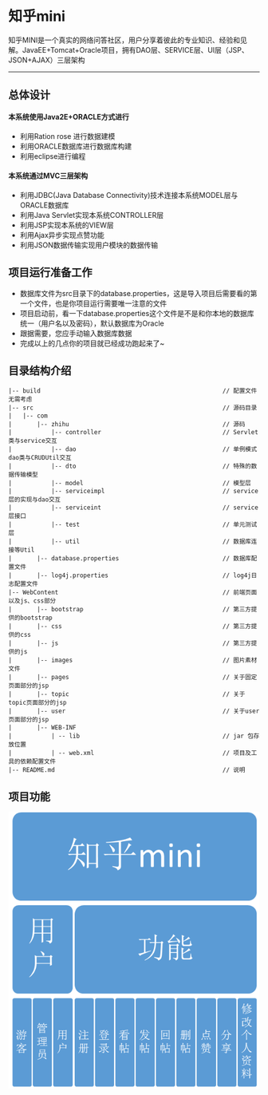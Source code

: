 ﻿# 知乎mini

知乎MINI是一个真实的网络问答社区，用户分享着彼此的专业知识、经验和见解。JavaEE+Tomcat+Oracle项目，拥有DAO层、SERVICE层、UI层（JSP、JSON+AJAX）三层架构

----------


## 总体设计 ##

#### **本系统使用Java2E+ORACLE方式进行** ####

 - 利用Ration rose 进行数据建模 
 - 利用ORACLE数据库进行数据库构建 
 - 利用eclipse进行编程

#### **本系统通过MVC三层架构** ####

- 利用JDBC(Java Database Connectivity)技术连接本系统MODEL层与ORACLE数据库
- 利用Java Servlet实现本系统CONTROLLER层
- 利用JSP实现本系统的VIEW层
- 利用Ajax异步实现点赞功能
- 利用JSON数据传输实现用户模块的数据传输

## 项目运行准备工作 ##
 - 数据库文件为src目录下的database.properties，这是导入项目后需要看的第一个文件，也是你项目运行需要唯一注意的文件
 - 项目启动前，看一下database.properties这个文件是不是和你本地的数据库统一（用户名以及密码），默认数据库为Oracle
 - 跟据需要，您应手动输入数据库数据
 - 完成以上的几点你的项目就已经成功跑起来了~
 

## 目录结构介绍 ##

	|-- build                                                   // 配置文件无需考虑
	|-- src                                                     // 源码目录
	|   |-- com
	|       |-- zhihu                                           // 源码
	|           |-- controller                                  // Servlet类与service交互
    |           |-- dao                                         // 单例模式dao类与CRUDUtil交互
	|           |-- dto                                         // 特殊的数据传输模型
    |           |-- model                                       // 模型层
    |           |-- serviceimpl                                 // service层的实现与dao交互
    |           |-- serviceint                                  // service层接口
    |           |-- test                                        // 单元测试层
    |           |-- util                                        // 数据库连接等Util
    |       |-- database.properties                             // 数据库配置文件
	|       |-- log4j.properties                                // log4j日志配置文件
    |-- WebContent                                              // 前端页面以及js、css部分
	|       |-- bootstrap                                       // 第三方提供的bootstrap
	|   	|-- css						                        // 第三方提供的css
	|   	|-- js 						                        // 第三方提供的js
	|       |-- images                                          // 图片素材文件
	|       |-- pages                                           // 关于固定页面部分的jsp
	|       |-- topic                                           // 关于topic页面部分的jsp
	|       |-- user                                            // 关于user页面部分的jsp
	|       |-- WEB-INF 
	|           | -- lib                 			            // jar 包存放位置
	|           | -- web.xml             			            // 项目及工具的依赖配置文件
	|-- README.md                        			            // 说明


## 项目功能 ##
![功能图](https://raw.githubusercontent.com/JavierJincheng/ZHIHUMINI/master/%E7%9F%A5%E4%B9%8Emini%E5%8A%9F%E8%83%BD%E5%9B%BE.png)